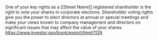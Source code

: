 One of your key rights as a [[Street Name]] registered shareholder is the right to vote your shares in corporate elections. Shareholder voting rights give you the power to elect directors at annual or special meetings and make your views known to company management and directors on significant issues that may affect the value of your shares.
https://www.investor.gov/book/export/html/1129